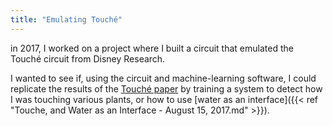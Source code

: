 ```yaml
---
title: "Emulating Touché"
---
```


in 2017, I worked on a project where I built a circuit that emulated the Touché
circuit from Disney Research.

I wanted to see if, using the circuit and machine-learning software, I could
replicate the results of the [Touché paper](https://s3-us-west-1.amazonaws.com/disneyresearch/wp-content/uploads/20140805145650/touchechi20121.pdf) by training a system to  detect how I
was touching various plants, or how to use [water as an interface]({{< ref "Touche, and Water as an Interface - August 15, 2017.md" >}}).
